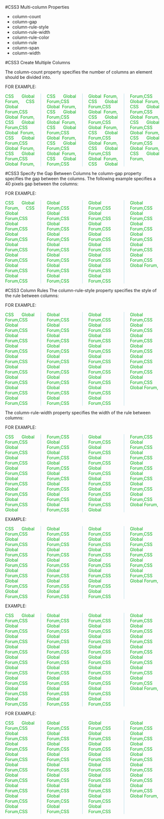 #CSS3 Multi-column Properties

* column-count
* column-gap
* column-rule-style
* column-rule-width
* column-rule-color
* column-rule
* column-span
* column-width

#CSS3 Create Multiple Columns

The column-count property specifies the number of columns an element should be divided into.

FOR EXAMPLE:

<!DOCTYPE html>
<html>
<head>
<style type="text/css"> 
.newspaper {
    -webkit-column-count: 3;
    -moz-column-count: 3; 
    column-count: 3;
    text-align:justify;
    color:#AA3344;
}
</style>
</head>
<body>
<div class="newspaper">
CSS Global Forum, CSS Global Forum,CSS Global Forum, CSS Global Forum,CSS Global Forum, CSS Global Forum,CSS Global Forum, CSS Global Forum,CSS Global Forum, CSS Global Forum,CSS Global Forum, CSS Global Forum,CSS Global Forum, CSS Global Forum,CSS Global Forum, CSS Global Forum,CSS Global Forum, CSS Global Forum,CSS Global Forum, CSS Global Forum,CSS Global Forum, CSS Global Forum,CSS Global Forum, CSS Global Forum,CSS Global Forum, CSS Global Forum,CSS Global Forum, CSS Global Forum,CSS Global Forum, CSS Global Forum,CSS Global Forum, CSS Global Forum,CSS Global Forum, CSS Global Forum,CSS Global Forum, CSS Global Forum,
</div>
</body>
</html>

#CSS3 Specify the Gap Between Columns
he column-gap property specifies the gap between the columns.
The following example specifies a 40 pixels gap between the columns:

FOR EXAMPLE:

<!DOCTYPE html>
<html>
<head>
<style type="text/css"> 
.newspaper {
    -webkit-column-count: 3; 
    -moz-column-count: 3; 
    column-count: 3;
    -webkit-column-gap: 40px;
    -moz-column-gap: 40px;
    column-gap: 40px;
    color:#CC1100;
}
</style>
</head>
<body>
<div class="newspaper">
CSS Global Forum, CSS Global Forum,CSS Global Forum,CSS Global Forum,CSS Global Forum,CSS Global Forum,CSS Global Forum,CSS Global Forum,CSS Global Forum,CSS Global Forum,CSS Global Forum,CSS Global Forum,CSS Global Forum,CSS Global Forum,CSS Global Forum,CSS Global Forum,CSS Global Forum,CSS Global Forum,CSS Global Forum,CSS Global Forum,CSS Global Forum,CSS Global Forum,CSS Global Forum,CSS Global Forum,CSS Global Forum,CSS Global Forum,CSS Global Forum,CSS Global Forum,CSS Global Forum,CSS Global Forum,CSS Global Forum,
</div>
</body>
</html>

#CSS3 Column Rules
The column-rule-style property specifies the style of the rule between columns:

FOR EXAMPLE:

<!DOCTYPE html>
<html>
<head>
<style type="text/css"> 
.newspaper {
    -webkit-column-count: 3; 
    -moz-column-count: 3;
    column-count: 3;
    -webkit-column-gap: 40px;
    -moz-column-gap: 40px;
    column-gap: 40px;
    -webkit-column-rule-style: solid;
    -moz-column-rule-style: solid;
    column-rule-style: solid;
    color:#ABCDEF;
}
</style>
</head>
<body>
<div class="newspaper">
CSS Global Forum,CSS Global Forum,CSS Global Forum,CSS Global Forum,CSS Global Forum,CSS Global Forum,CSS Global Forum,CSS Global Forum,CSS Global Forum,CSS Global Forum,CSS Global Forum,CSS Global Forum,CSS Global Forum,CSS Global Forum,CSS Global Forum,CSS Global Forum,CSS Global Forum,CSS Global Forum,CSS Global Forum,CSS Global Forum,CSS Global Forum,CSS Global Forum,CSS Global Forum,CSS Global Forum,CSS Global Forum,CSS Global Forum,CSS Global Forum,CSS Global Forum,CSS Global Forum,CSS Global Forum,CSS Global Forum,CSS Global Forum,CSS Global Forum,CSS Global Forum,CSS Global Forum,
</div>
</body>
</html>

The column-rule-width property specifies the width of the rule between columns:

FOR EXAMPLE:
 
<!DOCTYPE html>
<html>
<head>
<style type="text/css"> 
.newspaper {
    -webkit-column-count: 3;
    -moz-column-count: 3;
    column-count: 3;
    -webkit-column-gap: 40px;
    -moz-column-gap: 40px;
    column-gap: 40px;
    -webkit-column-rule-style: solid;
    -moz-column-rule-style: solid;
    column-rule-style: solid;
    -webkit-column-rule-width: 1px;
    -moz-column-rule-width: 1px;
    column-rule-width: 1px;
    color:#00AB11;
}
</style>
</head>
<body>
<div class="newspaper">
CSS Global Forum,CSS Global Forum,CSS Global Forum,CSS Global Forum,CSS Global Forum,CSS Global Forum,CSS Global Forum,CSS Global Forum,CSS Global Forum,CSS Global Forum,CSS Global Forum,CSS Global Forum,CSS Global Forum,CSS Global Forum,CSS Global Forum,CSS Global Forum,CSS Global Forum,CSS Global Forum,CSS Global Forum,CSS Global Forum,CSS Global Forum,CSS Global Forum,CSS Global Forum,CSS Global Forum,CSS Global Forum,CSS Global Forum,CSS Global Forum,CSS Global Forum,CSS Global Forum,CSS Global Forum,
</div>
</body>
</html>

EXAMPLE:

<!DOCTYPE html>
<html>
<head>
<style type="text/css"> 
.newspaper {
    -webkit-column-count: 3;
    -moz-column-count: 3;
    column-count: 3;
    -webkit-column-gap: 40px;
    -moz-column-gap: 40px;
    column-gap: 40px;
    -webkit-column-rule-style: solid;
    -moz-column-rule-style: solid;
    column-rule-style: solid;
    -webkit-column-rule-width: 1px;
    -moz-column-rule-width: 1px;
    column-rule-width: 1px;
    -webkit-column-rule-color: lightblue; 
    -moz-column-rule-color: lightblue; 
    column-rule-color:#EE9999;
}
</style>
</head>
<body>
<div class="newspaper">
CSS Global Forum,CSS Global Forum,CSS Global Forum,CSS Global Forum,CSS Global Forum,CSS Global Forum,CSS Global Forum,CSS Global Forum,CSS Global Forum,CSS Global Forum,CSS Global Forum,CSS Global Forum,CSS Global Forum,CSS Global Forum,CSS Global Forum,CSS Global Forum,CSS Global Forum,CSS Global Forum,CSS Global Forum,CSS Global Forum,CSS Global Forum,CSS Global Forum,CSS Global Forum,CSS Global Forum,CSS Global Forum,CSS Global Forum,CSS Global Forum,
</div>
</body>
</html>


EXAMPLE:

<!DOCTYPE html>
<html>
<head>
<style type="text/css"> 
.newspaper {
    -webkit-column-count: 4; 
    -moz-column-count: 4;
    column-count: 4;
    -webkit-column-gap: 40px;
    -moz-column-gap: 40px;
    column-gap: 40px;
    -webkit-column-rule: 1px solid lightblue;
    -moz-column-rule: 1px solid lightblue;
    column-rule: 1px solid lightblue;
}
</style>
</head>
<body>
<div class="newspaper">
CSS Global Forum,CSS Global Forum,CSS Global Forum,CSS Global Forum,CSS Global Forum,CSS Global Forum,CSS Global Forum,CSS Global Forum,CSS Global Forum,CSS Global Forum,CSS Global Forum,CSS Global Forum,CSS Global Forum,CSS Global Forum,CSS Global Forum,CSS Global Forum,CSS Global Forum,CSS Global Forum,CSS Global Forum,CSS Global Forum,CSS Global Forum,CSS Global Forum,CSS Global Forum,CSS Global Forum,CSS Global Forum,CSS Global Forum,CSS Global Forum,CSS Global Forum,CSS Global Forum,CSS Global Forum,CSS Global Forum,CSS Global Forum,CSS Global Forum,CSS Global Forum,CSS Global Forum,
</div>
</body>
</html>

FOR EXAMPLE:

<!DOCTYPE html>
<html>
<head>
<style type="text/css"> 
.newspaper {
    -webkit-column-count: 4; 
    -moz-column-count: 4;
    column-count: 4;
    -webkit-column-gap: 40px;
    -moz-column-gap: 40px;
    column-gap: 40px;
    -webkit-column-rule: 1px solid lightblue;
    -moz-column-rule: 1px solid lightblue;
    column-rule: 1px solid lightblue;
}
</style>
</head>
<body>
<div class="newspaper">
CSS Global Forum,CSS Global Forum,CSS Global Forum,CSS Global Forum,CSS Global Forum,CSS Global Forum,CSS Global Forum,CSS Global Forum,CSS Global Forum,CSS Global Forum,CSS Global Forum,CSS Global Forum,CSS Global Forum,CSS Global Forum,CSS Global Forum,CSS Global Forum,CSS Global Forum,CSS Global Forum,CSS Global Forum,CSS Global Forum,CSS Global Forum,CSS Global Forum,CSS Global Forum,CSS Global Forum,CSS Global Forum,CSS Global Forum,CSS Global Forum,CSS Global Forum,CSS Global Forum,CSS Global Forum,CSS Global Forum,CSS Global Forum,CSS Global Forum,CSS Global Forum,CSS Global Forum,
</div>
</body>
</html>

